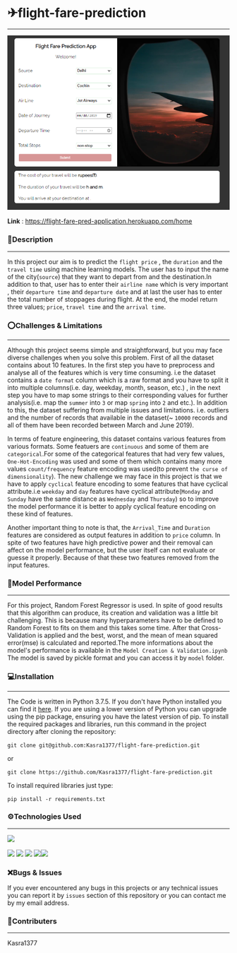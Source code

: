 # ✈flight-fare-prediction
---
![alt text](img/interface.PNG)

**Link** : https://flight-fare-pred-application.herokuapp.com/home

### 📄Description
---
In this project our aim is to predict the `flight price` , the `duration` and the `travel time` using machine learning models. The user has to input the name of the city(`source`) that they want to depart from and the destination.In addition to that, user has to enter their `airline name` which is very important , their `departure time` and `departure date` and at last the user has to enter the total number of stoppages during flight. At the end, the model return three values; `price`, `travel time` and the `arrival time`.

### ⭕Challenges & Limitations
---
Although this project seems simple and straightforward, but you may face diverse challenges when you solve this problem. First of all the dataset contains about 10 features. In the first step you have to preprocess and analyse all of the features which is very time consuming. i.e the dataset contains a `date format` column which is  a raw format and you have to split it into multiple columns(i.e. day, weekday, month, season, etc.) , in the next step you have to map some strings to their corresponding values for further analysis(i.e. map the `summer` into `3` or map `spring` into `2` and etc.). In addition to this, the dataset suffering from multiple issues and limitations. i.e. outliers and the number of records that available in the dataset(~ `10000` records and all of them have been recorded between March and June 2019).

In terms of feature engineering, this dataset contains various features from various formats. Some featuers are `continuous` and some of them are `categorical`.For some of the categorical features that had very few values, `One-Hot-Encoding` was used and some of them which contains many more values `count/frequency` feature encoding was used(to prevent `the curse of dimensionality`). The new challenge we may face in this project is that we have to apply `cyclical` feature encoding to some features that have cyclical attribute.i.e `weekday` and `day` features have cyclical attribute(`Monday` and `Sunday` have the same distance as `Wednesday` and `Thursday`) so to improve the model performance it is better to apply cyclical feature encoding on these kind of features.

Another important thing to note is that, the `Arrival_Time` and `Duration` features are considered as output features in addition to `price` column. In spite of two features have high predictive power and their removal can affect on the model performance, but the user itself can not evaluate or guesse it properly. Because of that these two features removed from the input features.

### 📐Model Performance
---
For this project, Random Forest Regressor is used. In spite of good results that this algorithm can produce, its creation and validation was a little bit challenging. This is because many hyperparameters have to be defined to Random Forest to fits on them and this takes some time. After that Cross-Validation is applied and the best, worst, and the mean of mean squared error(mse) is calculated and reported.The more informations about the model's performance is available in the `Model Creation & Validation.ipynb`
The model is saved by pickle format and you can access it by `model` folder.

### 💻Installation
---
The Code is written in Python 3.7.5. If you don't have Python installed you can find it [here](https://www.python.org/downloads/). If you are using a lower version of Python you can upgrade using the pip package, ensuring you have the latest version of pip. To install the required packages and libraries, run this command in the project directory after cloning the repository:
```
git clone git@github.com:Kasra1377/flight-fare-prediction.git
```
or
```
git clone https://github.com/Kasra1377/flight-fare-prediction.git
```
To install required libraries just type:
```
pip install -r requirements.txt
```

### ⚙Technologies Used
---
![](https://forthebadge.com/images/badges/made-with-python.svg)

[<img target="_blank" src="https://flask.palletsprojects.com/en/1.1.x/_images/flask-logo.png" width=170>](https://flask.palletsprojects.com/en/1.1.x/) [<img target="_blank" src="https://number1.co.za/wp-content/uploads/2017/10/gunicorn_logo-300x85.png" width=280>](https://gunicorn.org) [<img target="_blank" src="https://scikit-learn.org/stable/_static/scikit-learn-logo-small.png" width=200>](https://scikit-learn.org/stable/) [<img target="_blank" src="https://pandas.pydata.org/static/img/pandas.svg" width=200>](https://pandas.pydata.org/)[<img target="_blank" src="https://numpy.org/images/logos/numpy.svg" width=200>](https://numpy.org/) 

### ❌Bugs & Issues
If you ever encountered any bugs in this projects or any technical issues you can report it by `issues` section of this repository or you can contact me by my email address. 


### 👥Contributers
---
Kasra1377
